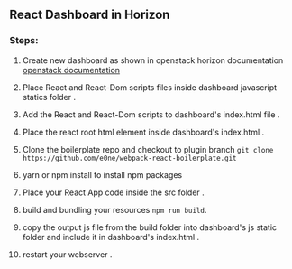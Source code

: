 ## React Dashboard in Horizon 


### Steps:

1. Create new dashboard as shown in openstack horizon documentation [openstack documentation](https://docs.openstack.org/horizon/latest/contributor/tutorials/dashboard.html)

2. Place React and React-Dom scripts files inside dashboard javascript statics folder .

3. Add the React and React-Dom scripts to dashboard's index.html file .

3. Place the react root html element inside dashboard's index.html .

4. Clone the boilerplate repo and checkout to plugin branch 
`git clone https://github.com/e0ne/webpack-react-boilerplate.git`

5. yarn or npm install to install npm packages

6. Place your React App code inside the src folder .

7.  build and bundling your resources `npm run build`.

8. copy the output js file from the build folder into dashboard's js static folder and include it in dashboard's index.html .

9. restart your webserver .



